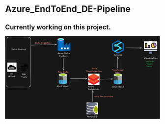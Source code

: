 # Azure_EndToEnd_DE-Pipeline
## Currently working on this project. 
![System Architecture](Architecture_Diagram.png)
